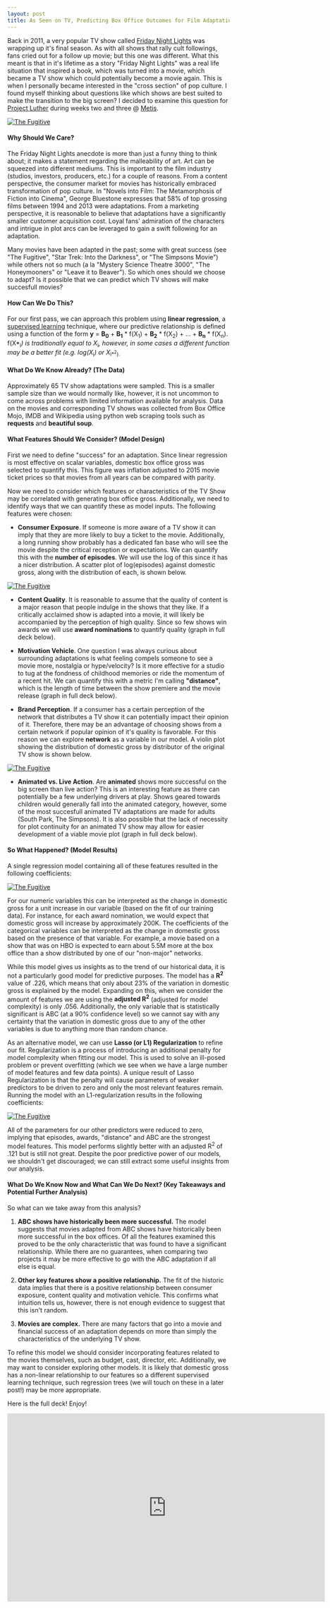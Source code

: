 ```yaml
---
layout: post
title: As Seen on TV, Predicting Box Office Outcomes for Film Adaptations of TV Shows
---
```


Back in 2011, a very popular TV show called [Friday Night Lights](https://en.wikipedia.org/wiki/Friday_Night_Lights_(TV_series) "Friday Night Lights") was wrapping up it's final season.  As with all shows that rally cult followings, fans cried out for a follow up movie; but this one was different.  What this meant is that in it's lifetime as a story "Friday Night Lights" was a real life situation that inspired a book, which was turned into a movie, which became a TV show which could potentially become a movie again.  This is when I personally became interested in the "cross section" of pop culture.  I found myself thinking about questions like which shows are best suited to make the transition to the big screen?  I decided to examine this question for [Project Luther](https://en.wikipedia.org/wiki/Luther_(TV_series) "Luther") during weeks two and three @ [Metis](http://www.thisismetis.com/data-science "Metis Data Science Bootcamp").

[<img src="/assets/the_fugitive.jpg" title="The Fugitive"/>](https://github.com/GarrettHoffman/garretthoffman.github.io/tree/master)

#### Why Should We Care?

The Friday Night Lights anecdote is more than just a funny thing to think about; it makes a statement regarding the malleability of art.  Art can be squeezed into different mediums.  This is important to the film industry (studios, investors, producers, etc.) for a couple of reasons.  From a content perspective, the consumer market for movies has historically embraced transformation of pop culture.  In "Novels into Film: The Metamorphosis of Fiction into Cinema", George Bluestone expresses that 58% of top grossing films between 1994 and 2013 were adaptations.  From a marketing perspective, it is reasonable to believe that adaptations have a significantly smaller customer acquisition cost. Loyal fans' admiration of the characters and intrigue in plot arcs can be leveraged to gain a swift following for an adaptation.  

Many movies have been adapted in the past; some with great success (see "The Fugitive", "Star Trek: Into the Darkness", or "The Simpsons Movie") while others not so much (a la "Mystery Science Theatre 3000", "The Honeymooners" or "Leave it to Beaver"). So which ones should we choose to adapt?  Is it possible that we can predict which TV shows will make succesfull movies?

#### How Can We Do This?

For our first pass, we can approach this problem using **linear regression**, a [supervised learning](http://garretthoffman.github.io/hipster_game/ "The Hipster Game, or, a Very Serious Introduction to Core Concepts in Supervised Learning") technique, where our predictive relationship is defined using a function of the form **y** = **B<sub>0</sub>** + **B<sub>1</sub>** * f(X<sub>1</sub>) + **B<sub>2</sub>** * f(X<sub>2</sub>) + ... + **B<sub>n</sub>** * f(X<sub>n</sub>).  f(X*<sub>i</sub>*) is traditionally equal to X*<sub>i</sub>*, however, in some cases a different function may be a better fit (e.g. log(X*<sub>i</sub>*) or X*<sub>i</sup>*<sup>2</sup>). 

#### What Do We Know Already? (The Data)

Approximately 65 TV show adaptations were sampled.  This is a smaller sample size than we would normally like, however, it is not uncommon to come across problems with limited information available for analysis.  Data on the movies and corresponding TV shows was collected from Box Office Mojo, IMDB and Wikipedia using python web scraping tools such as **requests** and **beautiful soup**.

#### What Features Should We Consider? (Model Design)

First we need to define "success" for an adaptation.  Since linear regression is most effective on scalar variables, domestic box office gross was selected to quantify this.  This figure was inflation adjusted to 2015 movie ticket prices so that movies from all years can be compared with parity.

Now we need to consider which features or characteristics of the TV Show may be correlated with generating box office gross.  Additionally, we need to identify ways that we can quantify these as model inputs.  The following features were chosen:

* **Consumer Exposure**.  If someone is more aware of a TV show it can imply that they are more likely to buy a ticket to the movie.  Additionally, a long running show probably has a dedicated fan base who will see the movie despite the critical reception or expectations.  We can quantify this with the **number of episodes**.  We will use the log of this since it has a nicer distribution.  A scatter plot of log(episodes) against domestic gross, along with the distribution of each, is shown below.

[<img src="/assets/ep_scatter.jpg" title="The Fugitive"/>](https://github.com/GarrettHoffman/garretthoffman.github.io/tree/master)

* **Content Quality**.  It is reasonable to assume that the quality of content is a major reason that people indulge in the shows that they like.  If a critically acclaimed show is adapted into a movie, it will likely be accompanied by the perception of high quality.  Since so few shows win awards we will use **award nominations** to quantify quality (graph in full deck below).

* **Motivation Vehicle**.  One question I was always curious about surrounding adaptations is what feeling compels someone to see a movie more, nostalgia or hype/velocity?  Is it more effective for a studio to tug at the fondness of childhood memories or ride the momentum of a recent hit.  We can quantify this with a metric I'm calling **"distance"**, which is the length of time between the show premiere and the movie release (graph in full deck below).

* **Brand Perception**.  If a consumer has a certain perception of the network that distributes a TV show it can potentially impact their opinion of it.  Therefore, there may be an advantage of choosing shows from a certain network if popular opinion of it's quality is favorable.  For this reason we can explore **network** as a variable in our model.  A violin plot showing the distribution of domestic gross by distributor of the original TV show is shown below.

[<img src="/assets/net_violin.jpg" title="The Fugitive"/>](https://github.com/GarrettHoffman/garretthoffman.github.io/tree/master)

* **Animated vs. Live Action**. Are **animated** shows more successful on the big screen than live action?  This is an interesting feature as there can potentially be a few underlying drivers at play.  Shows geared towards children would generally fall into the animated category, however, some of the most succesfull animated TV adaptations are made for adults (South Park, The Simpsons).  It is also possible that the lack of necessity for plot continuity for an animated TV show may allow for easier development of a viable movie plot (graph in full deck below). 

#### So What Happened? (Model Results)

A single regression model containing all of these features resulted in the following coefficients:

[<img src="/assets/mod1_results.jpg" title="The Fugitive"/>](https://github.com/GarrettHoffman/garretthoffman.github.io/tree/master)

For our numeric variables this can be interpreted as the change in domestic gross for a unit increase in our variable (based on the fit of our training data).  For instance, for each award nomination, we would expect that domestic gross will increase by approximately 200K.  The coefficients of the categorical variables can be interpreted as the change in domestic gross based on the presence of that variable.  For example, a movie based on a show that was on HBO is expected to earn about 5.5M more at the box office than a show distributed by one of our "non-major" networks.

While this model gives us insights as to the trend of our historical data, it is not a particularly good model for predictive purposes.  The model has a **R<sup>2</sup>** value of .226, which means that only about 23% of the variation in domestic gross is explained by the model.  Expanding on this, when we consider the amount of features we are using the **adjusted R<sup>2</sup>** (adjusted for model complexity) is only .056.  Additionally, the only variable that is statistically significant is ABC (at a 90% confidence level) so we cannot say with any certainty that the variation in domestic gross due to any of the other variables is due to anything more than random chance.

As an alternative model, we can use **Lasso (or L1) Regularization** to refine our fit.  Regularization is a process of introducing an additional penalty for model complexity when fitting our model.  This is used to solve an ill-posed  problem or prevent overfitting (which we see when we have a large number of model features and few data points).  A unique result of Lasso Regularization is that the penalty will cause parameters of weaker predictors to be driven to zero and only the most relevant features remain.  Running the model with an L1-regularization results in the following coefficients:

[<img src="/assets/mod2_results.jpg" title="The Fugitive"/>](https://github.com/GarrettHoffman/garretthoffman.github.io/tree/master)

All of the parameters for our other predictors were reduced to zero, implying that episodes, awards, "distance" and ABC are the strongest model features.  This model performs slightly better with an adjusted R<sup>2</sup> of .121 but is still not great.  Despite the poor predictive power of our models, we shouldn't get discouraged; we can still extract some useful insights from our analysis.

#### What Do We Know Now and What Can We Do Next? (Key Takeaways and Potential Further Analysis)

So what can we take away from this analysis?

1. **ABC shows have historically been more successful.** The model suggests that movies adapted from ABC shows have historically been more successful in the box offices.  Of all the features examined this proved to be the only characteristic that was found to have a significant relationship.  While there are no guarantees, when comparing two projects it may be more effective to go with the ABC adaptation if all else is equal.

2. **Other key features show a positive relationship.**  The fit of the historic data implies that there is a positive relationship between consumer exposure, content quality and motivation vehicle.  This confirms what intuition tells us, however, there is not enough evidence to suggest that this isn't random.  

3. **Movies are complex.** There are many factors that go into a movie and financial success of an adaptation depends on more than simply the characteristics of the underlying TV show.

To refine this model we should consider incorporating features related to the movies themselves, such as budget, cast, director, etc.  Additionally, we may want to consider exploring other models.  It is likely that domestic gross has a non-linear relationship to our features so a different supervised learning technique, such regression trees (we will touch on these in a later post!) may be more appropriate.

Here is the full deck!  Enjoy!

<iframe src="https://docs.google.com/presentation/d/1zKbnIw1a6_vCtkgKDqLKiUhnlP52nPGaOC2tlIiNctE/embed?start=false&loop=false&delayms=3000" frameborder="0" width="720" height="426.75" allowfullscreen="true" mozallowfullscreen="true" webkitallowfullscreen="true"></iframe>